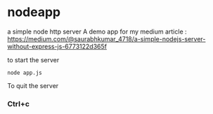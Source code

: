 # nodeapp
a simple node http server
A demo app for my medium article :
https://medium.com/@saurabhkumar_4718/a-simple-nodejs-server-without-express-js-6773122d365f

to start the server
```
node app.js
```
To quit the server

### Ctrl+c
